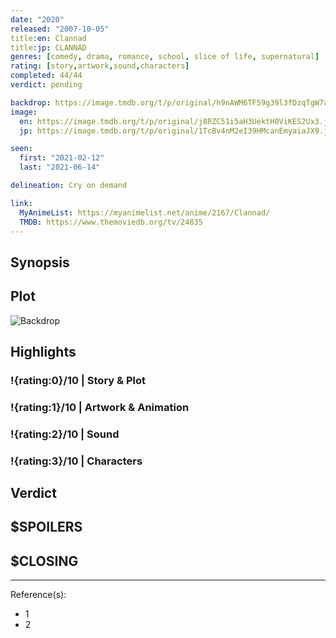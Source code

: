 ```yaml
---
date: "2020"
released: "2007-10-05"
title:en: Clannad
title:jp: CLANNAD
genres: [comedy, drama, romance, school, slice of life, supernatural]
rating: [story,artwork,sound,characters]
completed: 44/44
verdict: pending

backdrop: https://image.tmdb.org/t/p/original/h9nAWM6TF59g39l3fDzqTgW7ap2.jpg
image:
  en: https://image.tmdb.org/t/p/original/j8RZC51i5aH3UektH0ViKES2Ux3.jpg
  jp: https://image.tmdb.org/t/p/original/1TcBv4nM2eI39HMcanEmyaiaJX9.jpg

seen:
  first: "2021-02-12"
  last: "2021-06-14"

delineation: Cry on demand

link:
  MyAnimeList: https://myanimelist.net/anime/2167/Clannad/
  TMDB: https://www.themoviedb.org/tv/24835
---
```


## Synopsis

## Plot

![Backdrop]()

## Highlights

### !{rating:0}/10 | Story & Plot

### !{rating:1}/10 | Artwork & Animation

### !{rating:2}/10 | Sound

### !{rating:3}/10 | Characters

## Verdict

## $SPOILERS

## $CLOSING

---
Reference(s):

- 1
- 2
